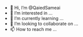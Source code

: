 - 👋 Hi, I’m @QaiedSameai
- 👀 I’m interested in ...
- 🌱 I’m currently learning ...
- 💞️ I’m looking to collaborate on ...
- 📫 How to reach me ...

<!---
QaiedSameai/QaiedSameai is a ✨ special ✨ repository because its `README.md` (this file) appears on your GitHub profile.
You can click the Preview link to take a look at your changes.
--->
